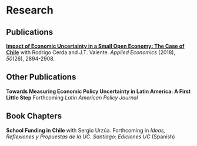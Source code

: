 # Research
## Publications

**[Impact of Economic Uncertainty in a Small Open Economy: The Case of Chile](https://www.tandfonline.com/doi/abs/10.1080/00036846.2017.1412076)**
with Rodrigo Cerda and J.T. Valente.
*Applied Economics* (2018), *50*(26), 2894-2908.

## Other Publications

**Towards Measuring Economic Policy Uncertainty in Latin America: A First Little Step**
Forthcoming *Latin American Policy Journal*

## Book Chapters

**School Funding in Chile** 
with Sergio Urzúa.
Forthcoming in *Ideas, Reflexiones y Propuestas de la UC. Santiago: Ediciones UC* (Spanish)
